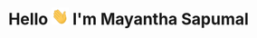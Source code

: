 
<h1 align="center">Hello <img src="https://raw.githubusercontent.com/ABSphreak/ABSphreak/master/gifs/Hi.gif" width="30px" height="30px"> I'm Mayantha Sapumal</h1>
<div>
<a href="https://github.com/MayanthaS"><img src="https://komarev.com/ghpvc/?username=DinithSenarathna&style=flat-square&color=blue" alt=""/></a>
</div>
<!--
**MayanthaS/MayanthaS** is a ✨ _special_ ✨ repository because its `README.md` (this file) appears on your GitHub profile.

Here are some ideas to get you started:

- 🔭 I’m currently working on ...
- 🌱 I’m currently learning ...
- 👯 I’m looking to collaborate on ...
- 🤔 I’m looking for help with ...
- 💬 Ask me about ...
- 📫 How to reach me: ...
- 😄 Pronouns: ...
- ⚡ Fun fact: ...
-->
